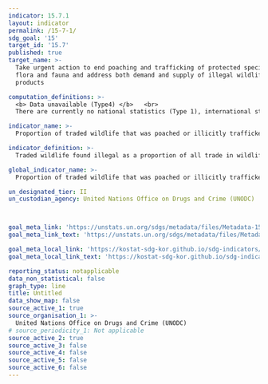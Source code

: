 ```yaml
---
indicator: 15.7.1
layout: indicator
permalink: /15-7-1/
sdg_goal: '15'
target_id: '15.7'
published: true
target_name: >-
  Take urgent action to end poaching and trafficking of protected species of
  flora and fauna and address both demand and supply of illegal wildlife
  products

computation_definitions: >-
  <b> Data unavailable (Type4) </b>   <br>
  There are currently no national statistics (Type 1), international statistics (Type 2), or alternative national statistics (Type 3) available. The Data of Type 1, type 2, or type 3 can be also included in case of temporary unavailability.

indicator_name: >-
  Proportion of traded wildlife that was poached or illicitly trafficked

indicator_definition: >-
  Traded wildlife found illegal as a proportion of all trade in wildlife, the sum of the values of legal and illegal trade. 

global_indicator_name: >-
  Proportion of traded wildlife that was poached or illicitly trafficked

un_designated_tier: II
un_custodian_agency: United Nations Office on Drugs and Crime (UNODC)



goal_meta_link: 'https://unstats.un.org/sdgs/metadata/files/Metadata-15-07-01.pdf'
goal_meta_link_text: 'https://unstats.un.org/sdgs/metadata/files/Metadata-15-07-01.pdf'

goal_meta_local_link: 'https://kostat-sdg-kor.github.io/sdg-indicators/public/data/Metadata-15-07-01_ENG.pdf'
goal_meta_local_link_text: 'https://kostat-sdg-kor.github.io/sdg-indicators/public/data/Metadata-15-07-01_ENG.pdf'

reporting_status: notapplicable
data_non_statistical: false
graph_type: line
title: Untitled
data_show_map: false
source_active_1: true
source_organisation_1: >-
  United Nations Office on Drugs and Crime (UNODC)
# source_periodicity_1: Not applicable
source_active_2: true
source_active_3: false
source_active_4: false
source_active_5: false
source_active_6: false
---
```

